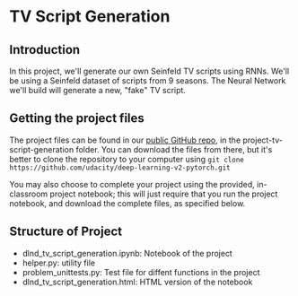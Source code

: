 # TV Script Generation

## Introduction

In this project, we'll generate our own Seinfeld TV scripts using RNNs. We'll be using a Seinfeld dataset of scripts from 9 seasons. The Neural Network we'll build will generate a new, "fake" TV script.

## Getting the project files
The project files can be found in our [public GitHub repo](https://github.com/udacity/deep-learning-v2-pytorch), in the project-tv-script-generation folder. You can download the files from there, but it's better to clone the repository to your computer using
``
git clone https://github.com/udacity/deep-learning-v2-pytorch.git
``

You may also choose to complete your project using the provided, in-classroom project notebook; this will just require that you run the project notebook, and download the complete files, as specified below.

## Structure of Project
* dlnd_tv_script_generation.ipynb: Notebook of the project
* helper.py: utility file 
* problem_unittests.py: Test file for diffent functions in the project
* dlnd_tv_script_generation.html: HTML version of the notebook